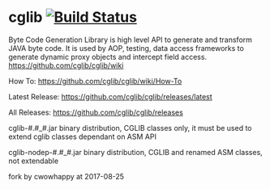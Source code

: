 cglib [![Build Status](https://travis-ci.org/cglib/cglib.svg?branch=master)](https://travis-ci.org/cglib/cglib)
================

Byte Code Generation Library is high level API to generate and transform JAVA byte code.
It is used by AOP, testing, data access frameworks to generate dynamic proxy objects and intercept field access.
https://github.com/cglib/cglib/wiki

How To: https://github.com/cglib/cglib/wiki/How-To

Latest Release: https://github.com/cglib/cglib/releases/latest

All Releases: https://github.com/cglib/cglib/releases

cglib-#.#_#.jar             binary distribution, CGLIB classes only, 
it must be used to extend cglib classes dependant on ASM API 

cglib-nodep-#.#_#.jar       binary distribution, CGLIB and renamed ASM classes, 
not extendable 

fork by cwowhappy at 2017-08-25
